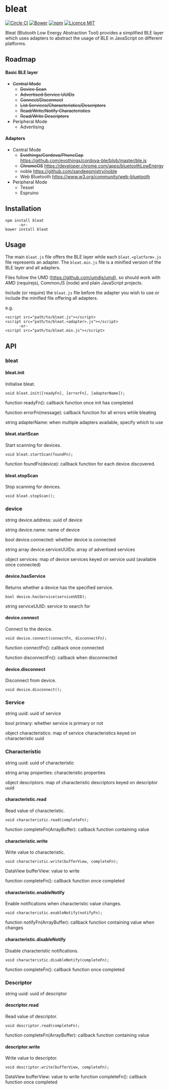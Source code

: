 # bleat

[![Circle CI](https://img.shields.io/circleci/project/thegecko/bleat.svg)](https://circleci.com/gh/thegecko/bleat)
[![Bower](https://img.shields.io/bower/v/bleat.svg)](http://bower.io/search/?q=bleat)
[![npm](https://img.shields.io/npm/dm/bleat.svg)](https://www.npmjs.com/package/bleat)
[![Licence MIT](https://img.shields.io/badge/licence-MIT-blue.svg)](http://opensource.org/licenses/MIT)

Bleat (Blutooth Low Energy Abstraction Tool) provides a simplified BLE layer which uses adapters to abstract the usage of BLE in JavaScript on different platforms.

## Roadmap

#### Basic BLE layer

* ~~Central Mode~~
    * ~~Device Scan~~
    * ~~Advertised Service UUIDs~~
    * ~~Connect/Disconnect~~
    * ~~List Services/Characteristics/Descriptors~~
    * ~~Read/Write/Notify Characteristics~~
    * ~~Read/Write Descriptors~~
* Peripheral Mode
    * Advertising

#### Adapters

* Central Mode
    * ~~Evothings/Cordova/PhoneGap~~ https://github.com/evothings/cordova-ble/blob/master/ble.js
    * ~~ChromeOS~~ https://developer.chrome.com/apps/bluetoothLowEnergy
    * noble https://github.com/sandeepmistry/noble
    * Web Bluetooth https://www.w3.org/community/web-bluetooth
* Peripheral Mode
    * Tessel
    * Espruino

## Installation

```
npm install bleat
      -or-
bower install bleat
```

## Usage

The main `bleat.js` file offers the BLE layer while each `bleat.<platform>.js` file represents an adapter.
The `bleat.min.js` file is a minified version of the BLE layer and all adapters.

Files follow the UMD (https://github.com/umdjs/umd), so should work with AMD (requirejs), CommonJS (node) and plain JavaScript projects.

Include (or require) the `bleat.js` file before the adapter you wish to use or include the minified file offering all adapters.

e.g.

```
<script src="path/to/bleat.js"></script>
<script src="path/to/bleat.<adapter>.js"></script>
      -or-
<script src="path/to/bleat.min.js"></script>
```

## API

### bleat

#### bleat.init

Initialise bleat.

```
void bleat.init([readyFn], [errorFn], [adapterName]);
```

function readyFn(): callback function once init has completed

function errorFn(message): callback function for all errors while bleating

string adapterName: when multiple adapters available, specify which to use

#### bleat.startScan

Start scanning for devices.

```
void bleat.startScan(foundFn);
```

function foundFn(device): callback function for each device discovered.

#### bleat.stopScan

Stop scanning for devices.

```
void bleat.stopScan();
```

### device

string device.address: uuid of device

string device.name: name of device

bool device.connected: whether device is connected

string array device.serviceUUIDs: array of advertised services

object services: map of device services keyed on service uuid (available once connected)

#### device.hasService

Returns whether a device has the specified service.

```
bool device.hasService(serviceUUID);
```

string serviceUUID: service to search for

#### device.connect

Connect to the device.

```
void device.connect(connectFn, disconnectFn);
```

function connectFn(): callback once connected

function disconnectFn(): callback when disconnected

#### device.disconnect

Disconnect from device.

```
void device.disconnect();
```

### Service

string uuid: uuid of service

bool primary: whether service is primary or not

object characteristics: map of service characteristics keyed on characteristic uuid

### Characteristic

string uuid: uuid of characteristic

string array properties: characteristic properties

object descriptors: map of characteristic descriptors keyed on descriptor uuid

#### characteristic.read

Read value of characteristic.

```
void characteristic.read(completeFn);
```

function completeFn(ArrayBuffer): callback function containing value

#### characteristic.write

Write value to characteristic.

```
void characteristic.write(bufferView, completeFn);
```

DataView bufferView: value to write

function completeFn(): callback function once completed

#### characteristic.enableNotify

Enable notifications when characteristic value changes.

```
void characteristic.enableNotify(notifyFn);
```

function notifyFn(ArrayBuffer): callback function containing value when changes

#### characteristic.disableNotify

Disable characteristic notifications.

```
void characteristic.disableNotify(completeFn);
```

function completeFn(): callback function once completed

### Descriptor

string uuid: uuid of descriptor

#### descriptor.read

Read value of descriptor.

```
void descriptor.read(completeFn);
```

function completeFn(ArrayBuffer): callback function containing value

#### descriptor.write

Write value to descriptor.

```
void descriptor.write(bufferView, completeFn);
```

DataView bufferView: value to write
function completeFn(): callback function once completed